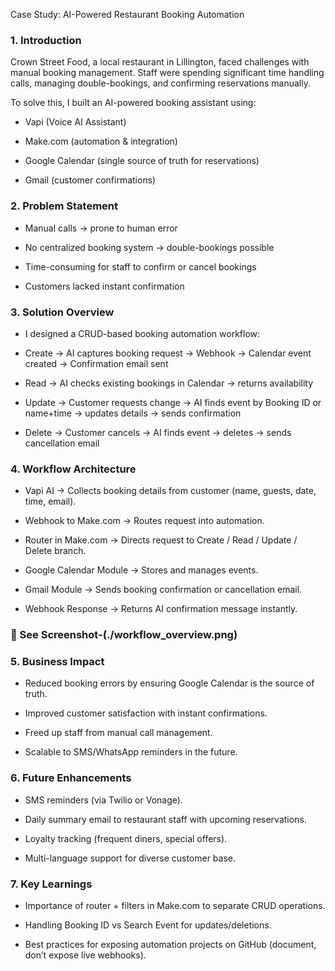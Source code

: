 Case Study: AI-Powered Restaurant Booking Automation
### 1. Introduction

Crown Street Food, a local restaurant in Lillington, faced challenges with manual booking management. Staff were spending significant time handling calls, managing double-bookings, and confirming reservations manually.

To solve this, I built an AI-powered booking assistant using:

- Vapi (Voice AI Assistant)

- Make.com (automation & integration)

- Google Calendar (single source of truth for reservations)

- Gmail (customer confirmations)

### 2. Problem Statement

- Manual calls → prone to human error

- No centralized booking system → double-bookings possible

- Time-consuming for staff to confirm or cancel bookings

- Customers lacked instant confirmation

### 3. Solution Overview

- I designed a CRUD-based booking automation workflow:

* Create → AI captures booking request → Webhook → Calendar event created → Confirmation email sent

* Read → AI checks existing bookings in Calendar → returns availability

* Update → Customer requests change → AI finds event by Booking ID or name+time → updates details → sends confirmation

* Delete → Customer cancels → AI finds event → deletes → sends cancellation email

### 4. Workflow Architecture

* Vapi AI → Collects booking details from customer (name, guests, date, time, email).

* Webhook to Make.com → Routes request into automation.

* Router in Make.com → Directs request to Create / Read / Update / Delete branch.

* Google Calendar Module → Stores and manages events.

* Gmail Module → Sends booking confirmation or cancellation email.

* Webhook Response → Returns AI confirmation message instantly.



### 📌 See Screenshot-(./workflow_overview.png)

### 5. Business Impact

- Reduced booking errors by ensuring Google Calendar is the source of truth.

- Improved customer satisfaction with instant confirmations.

- Freed up staff from manual call management.

- Scalable to SMS/WhatsApp reminders in the future.

### 6. Future Enhancements

- SMS reminders (via Twilio or Vonage).

- Daily summary email to restaurant staff with upcoming reservations.

- Loyalty tracking (frequent diners, special offers).

- Multi-language support for diverse customer base.

### 7. Key Learnings

- Importance of router + filters in Make.com to separate CRUD operations.

- Handling Booking ID vs Search Event for updates/deletions.

- Best practices for exposing automation projects on GitHub (document, don’t expose live webhooks).
